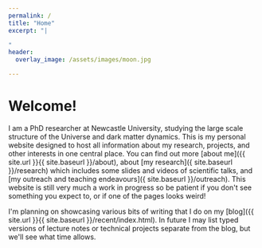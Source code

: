 ```yaml
---
permalink: /
title: "Home"
excerpt: "|

"
header:
  overlay_image: /assets/images/moon.jpg

---
```


# Welcome!

I am a PhD researcher at Newcastle University, studying the large scale structure of the Universe and dark matter dynamics. This is my personal website designed to host all information about my research, projects, and other interests in one central place. You can find out more [about me]({{ site.url }}{{ site.baseurl }}/about), about [my research]({ site.baseurl }}/research) which includes some slides and videos of scientific talks, and [my outreach and teaching endeavours]({ site.baseurl }}/outreach). This website is still very much a work in progress so be patient if you don't see something you expect to, or if one of the pages looks weird!

I'm planning on showcasing various bits of writing that I do on my [blog]({{ site.url }}{{ site.baseurl }}/recent/index.html). In future I may list typed versions of lecture notes or technical projects separate from the blog, but we'll see what time allows.
